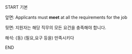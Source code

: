 START
기본

앞면:
Applicants must **meet** at all the requirements for the job


뒷면:
지원자는 해당 직무의 모든 요건을 충족해야 합니다.


해석:
{동} (필요,요구 등을) 만족시키다

<!--ID: 1740390201640-->
END